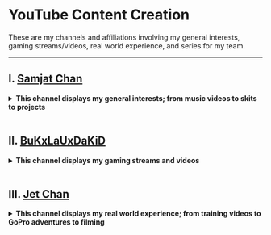 # YouTube Content Creation

These are my channels and affiliations involving my general interests, gaming streams/videos, real world experience, and series for my team. 

___

## I. [Samjat Chan](https://www.youtube.com/user/KunKhmerKid)
<details>
  <summary><b>This channel displays my general interests; from music videos to skits to projects</b></summary><br />  
  
  1. [*Mr. Awesome Sandwich Maker*](https://www.youtube.com/watch?v=7i1WAD7cbEQ){:target="_blank"}
  2. [*Uncharted 3: Drake's Deception™ - Five Not Alive*](https://www.youtube.com/watch?v=bAMdpiMw4eI){:target="_blank"}
  3. [*Uncharted 3: Drake's Deception™ - Victory T-bolt/bag*](https://www.youtube.com/watch?v=xp-c7jHtBDQ){:target="_blank"}
</details>

<br />

## II. [BuKxLaUxDaKiD](https://www.youtube.com/user/BuKxLaUxDaKiD)
<details>
  <summary><b>This channel displays my gaming streams and videos</b></summary><br />  
  
  1. [*Uncharted 3 - Three Team Deathmatch in Desert Village*](https://www.youtube.com/watch?v=mDzPIQ9Liiw&t=318s){:target="_blank"}
</details>

<br />

## III. [Jet Chan](https://www.youtube.com/channel/UC2JeisYODByIB3dLQBm25-g)
<details>
  <summary><b>This channel displays my real world experience; from training videos to GoPro adventures to filming</b></summary><br />
  
  1. [*365 Days of Parkour and Art of Movement | Month 7*](https://www.youtube.com/watch?v=3S9h3d--KCE&t=10s){:target="_blank"}
  2. [*365 Days of Parkour and Art of Movement | Month 6*](https://www.youtube.com/watch?v=bLcIZxuGzFE&t=49s){:target="_blank"}
  3. [*365 Days of Parkour and Art of Movement | Month 5*](https://www.youtube.com/watch?v=3x5aT-QbLpg&t=204s){:target="_blank"}
  4. [*365 Days of Parkour and Art of Movement | Month 4*](https://www.youtube.com/watch?v=ietKwgx4-VQ&t=82s){:target="_blank"}
  5. [*365 Days of Parkour and Art of Movement | Month 3*](https://www.youtube.com/watch?v=JnnbyJIMd0M&t=13s){:target="_blank"}
  6. [*365 Days of Parkour and Art of Movement | Month 2*](https://www.youtube.com/watch?v=hmdKWkMazK0){:target="_blank"}
  7. [*365 Days of Parkour and Art of Movement | Month 1*](https://www.youtube.com/watch?v=4wNS2QoPgcs&t=145s){:target="_blank"}
  8. [*Pistol Squat Progression - Week 1*](https://www.youtube.com/watch?v=c-_kRu9YkzI&t=1s){:target="_blank"}
  9. [*Planche Progression - Week 1*](https://www.youtube.com/watch?v=Ckfi51XVXn0&t=2s){:target="_blank"}
  10. [*Back Lever Progression - Week 1*](https://www.youtube.com/watch?v=XuRrX6YKCvQ){:target="_blank"}
  11. [*One Arm Chin Up Progression - Week 1*](https://www.youtube.com/watch?v=WjeaKTklP4o){:target="_blank"}
  12. [*Tiger Bend Handstand Push Up Progression - Week 1*](https://www.youtube.com/watch?v=wQy2uds3ChE){:target="_blank"}
  13. [*Crucifix Push Up Progression - Week 1*](https://www.youtube.com/watch?v=5zgdNAEzOeg&t=17s){:target="_blank"}
  14. [*Front Lever Progression - Week 1*](https://www.youtube.com/watch?v=Ws_aS00-2bc&t=27s){:target="_blank"}
  15. [*Navigating through The Jungle | Path C*](https://www.youtube.com/watch?v=D4cwsV-KfSY){:target="_blank"}
  16. [*Navigating through The Jungle | Path B*](https://www.youtube.com/watch?v=riSzkXSvOBc){:target="_blank"}
  17. [*Navigating through The Jungle | Path A*](https://www.youtube.com/watch?v=hvOzflmO8Sg){:target="_blank"}
  18. [*POV Tree Climbing and Apple Picking*](https://www.youtube.com/watch?v=Kr8CRPJUQqk&t=20s){:target="_blank"}
  19. [*1st Year Training Progress and Milestones (2016)*](https://www.youtube.com/watch?v=IemP5_NVKPI&t=116s){:target="_blank"}
  20. [*Canobie Lake Park August 2016*](https://www.youtube.com/watch?v=shoVgC4V1sE){:target="_blank"}
  21. [*POV Parkour inside AMP Academy*](https://www.youtube.com/watch?v=bMdTuDseX7k&t=2s){:target="_blank"}
</details>
